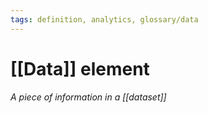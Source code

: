 ```yaml
---
tags: definition, analytics, glossary/data
---
```

#  [[Data]] element
*A piece of information in a [[dataset]]*